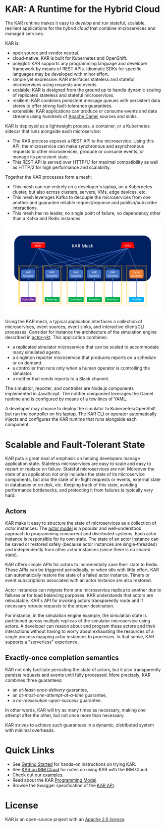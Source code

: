 # KAR: A Runtime for the Hybrid Cloud

The KAR runtime makes it easy to _develop_ and _run_ stateful, scalable,
resilient applications for the _hybrid cloud_ that combine microservices and
managed services.

KAR is:
- open source and vendor neutral.
- cloud-native: KAR is built for Kubernetes and OpenShift.
- polyglot: KAR supports any programming language and developer framework by
  means of REST APIs. Idiomatic SDKs for specific languages may be developed
  with minor effort.
- simple yet expressive: KAR interfaces stateless and stateful microservices
  using requests and events.
- scalable: KAR is designed from the ground up to handle dynamic scaling of
  replicated stateless and stateful microservices.
- resilient: KAR combines persistent message queues with persistent data stores
  to offer strong fault-tolerance guarantees.
- extensible: KAR applications can produce or consume events and data streams
  using hundreds of [Apache Camel](https://camel.apache.org) sources and sinks.

KAR is deployed as a lightweight process, a container, or a Kubernetes sidecar
that runs alongside each microservice:
- The KAR process exposes a REST API to the microservice. Using this API, the
  microservice can make synchronous and asynchronous requests to other
  microservices, produce or consume events, or manage its persistent state.
- This REST API is served over HTTP/1.1 for maximal compatibility as well as
  HTTP/2 for high performance and scalability.

Together the KAR processes form a mesh:
- This mesh can run entirely on a developer's laptop, on a Kubernetes cluster,
  but also across clusters, servers, VMs, edge devices, etc.
- This mesh leverages Kafka to decouple the microservices from one another and
  guarantee reliable request/reponse and publish/subscribe interactions.
- This mesh has no leader, no single point of failure, no dependency other than
  a Kafka and Redis instances.

![KAR](docs/images/mesh.png)

Using the KAR mesh, a typical application interfaces a collection of
microservices, event sources, event sinks, and interactive client/CLI processes.
Consider for instance the architecture of the simulation engine described in
[actor-ykt](examples/actors-ykt/README.md). This application combines:
- a replicated simulator microservice that can be scaled to accommodate many
  simulated agents.
- a singleton reporter microservice that produces reports on a schedule or on
  demand.
- a controller that runs only when a human operator is controlling the
  simulator.
- a notifier that sends reports to a Slack channel.

The simulator, reporter, and controller are Node.js components implemented in
JavaScript. The notifier component leverages the Camel runtime and is configured
by means of a few lines of YAML.

A developer may choose to deploy the simulator to Kubernetes/OpenShift but run
the controller on his laptop. The KAR CLI or operator automatically injects and
configures the KAR runtime that runs alongside each component.

# Scalable and Fault-Tolerant State

KAR puts a great deal of emphasis on helping developers manage application
state. Stateless microservices are easy to scale and easy to restart or replace
on failure. Stateful microservices are not. Moreover the state of an application
not only includes the state of its microservice components, but also the state
of in-flight requests or events, external state in databases or on disk, etc.
Keeping track of this state, avoiding performance bottlenecks, and protecting it
from failures is typically very hard.

## Actors

KAR make it easy to structure the state of microservices as a collection of
_actor_ instances. The [actor model](https://en.wikipedia.org/wiki/Actor_model)
is a popular and well-understood approach to programming concurrent and
distributed systems. Each actor instance is responsible for its own state. The
state of an actor instance can be saved or restored safely (because actor
instances are single-threaded) and independently from other actor instances
(since there is no shared state).

KAR offers simple APIs for actors to incrementally save their state to Redis.
These APIs can be triggered periodically, or when idle with little effort. KAR
can automatically restore the state of a failed actor instance. Timers or event
subscriptions associated with an actor instance are also restored.

Actor instances can migrate from one microservice replica to another due to
failures or for load balancing purposes. KAR understands that actors are
relocatable. KAR's API for invoking actors transparently route and if necessary
reroute requests to the proper destination.

For instance, in the simulation engine example, the simulation state is
partitioned across multiple replicas of the simulator microservice using actors.
A developer can reason about and program these actors and their interactions
without having to worry about exhausting the resources of a single process
mapping actor instances to processes. In that sense, KAR supports a "serverless"
experience.

## Exactly-once completion semantics

KAR not only facilitate persisting the state of actors, but it also
transparently persists requests and events until fully processed. More
precisely, KAR combines three guarantees:
- an _at-least-once-delivery_ guarantee,
- an _at-most-one-attempt-at-a-time_ guarantee,
- a _no-reexecution-upon-success_ guarantee.

In other words, KAR will try as many times as necessary, making one attempt
after the other, but not once more than necessary.

KAR strives to achieve such guarantees in a dynamic, distributed system with
minimal overheads.

# Quick Links

+ See [Getting Started](docs/getting-started.md) for hands-on instructions on
  trying KAR.
+ See [KAR on IBM Cloud](docs/kar-ibmcloud.md) for notes on using KAR with the
  IBM Cloud.
+ Check out our [examples](examples/README.md).
+ Read about the KAR [Programming Model](docs/KAR.md).
+ Browse the Swagger specification of the [KAR
  API](https://pages.github.ibm.com/solsa/kar/api/redoc/).

# License

KAR is an open-source project with an [Apache 2.0 license](LICENSE.txt).
